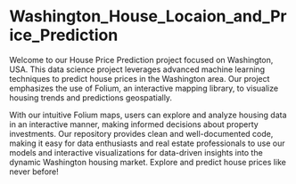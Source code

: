# Washington_House_Locaion_and_Price_Prediction
Welcome to our House Price Prediction project focused on Washington, USA. This data science project leverages advanced machine learning techniques to predict house prices in the Washington area. Our project emphasizes the use of Folium, an interactive mapping library, to visualize housing trends and predictions geospatially.

With our intuitive Folium maps, users can explore and analyze housing data in an interactive manner, making informed decisions about property investments. Our repository provides clean and well-documented code, making it easy for data enthusiasts and real estate professionals to use our models and interactive visualizations for data-driven insights into the dynamic Washington housing market. Explore and predict house prices like never before!
